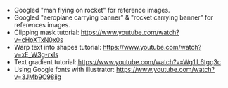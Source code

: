 - Googled "man flying on rocket" for reference images.
- Googled "aeroplane carrying banner" & "rocket carrying banner" for references images.
- Clipping mask tutorial: https://www.youtube.com/watch?v=cHoXTxN0x0s
- Warp text into shapes tutorial: https://www.youtube.com/watch?v=xE_W3g-rxls
- Text gradient tutorial: https://www.youtube.com/watch?v=Wg1lL6tgq3c
- Using Google fonts with illustrator: https://www.youtube.com/watch?v=3JMb9O98iig
